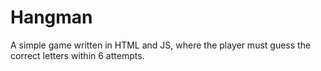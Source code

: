 # Hangman
A simple game written in HTML and JS, where the player must guess the correct letters within 6 attempts.
